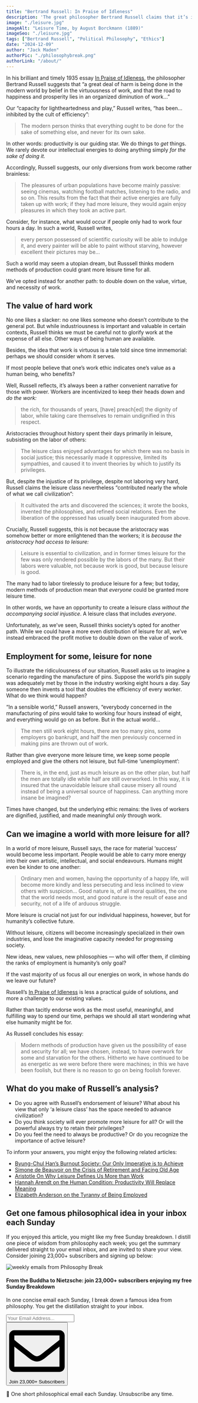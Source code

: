 ```yaml
---
title: "Bertrand Russell: In Praise of Idleness"
description: 'The great philosopher Bertrand Russell claims that it’s in leisure, not work, that humanity best expresses itself. The key to a better future lies in offering more leisure to us all…'
image: "./leisure.jpg"
imageAlt: "Leisure Time, by August Borckmann (1889)"
imageSeo: "./leisure.jpg"
tags: ["Bertrand Russell", "Political Philosophy", "Ethics"]
date: "2024-12-09"
author: "Jack Maden"
authorPic: "./philosophybreak.png"
authorLink: "/about/"
---
```


<span class="big-letter">I</span>n his brilliant and timely 1935 essay <a target="_blank" rel="noopener noreferrer sponsored" href="https://amzn.to/3OM7JRi">In Praise of Idleness</a>, the philosopher Bertrand Russell suggests that “a great deal of harm is being done in the modern world by belief in the virtuousness of work, and that the road to happiness and prosperity lies in an organized diminution of work…”

Our “capacity for lightheartedness and play,” Russell writes, “has been… inhibited by the cult of efficiency”:

>The modern person thinks that everything ought to be done for the sake of something else, and never for its own sake.

In other words: productivity is our guiding star. We do things to _get_ things. We rarely devote our intellectual energies to doing anything simply _for the sake of doing it._

Accordingly, Russell suggests, our only diversions from work become rather brainless:

>The pleasures of urban populations have become mainly passive: seeing cinemas, watching football matches, listening to the radio, and so on. This results from the fact that their active energies are fully taken up with work; if they had more leisure, they would again enjoy pleasures in which they took an active part.

Consider, for instance, what would occur if people only had to work four hours a day. In such a world, Russell writes,

>every person possessed of scientific curiosity will be able to indulge it, and every painter will be able to paint without starving, however excellent their pictures may be… 

Such a world may seem a utopian dream, but Russsell thinks modern methods of production could grant more leisure time for all.

We’ve opted instead for another path: to double down on the value, virtue, and necessity of work.

## The value of hard work

<span class="big-letter">N</span>o one likes a slacker: no one likes someone who doesn’t contribute to the general pot. But while industriousness is important and valuable in certain contexts, Russell thinks we must be careful not to glorify work at the expense of all else. Other ways of being human are available.

Besides, the idea that work is virtuous is a tale told since time immemorial: perhaps we should consider whom it serves.

If most people believe that one’s work ethic indicates one’s value as a human being, who benefits?

Well, Russell reflects, it’s always been a rather convenient narrative for those with power. Workers are incentivized to keep their heads down and _do the work:_

>the rich, for thousands of years, \[have] preach\[ed] the dignity of labor, while taking care themselves to remain undignified in this respect.

Aristocracies throughout history spent their days primarily in leisure, subsisting on the labor of others:

>The leisure class enjoyed advantages for which there was no basis in social justice; this necessarily made it oppressive, limited its sympathies, and caused it to invent theories by which to justify its privileges. 

But, despite the injustice of its privilege, despite not laboring very hard, Russell claims the leisure class nevertheless “contributed nearly the whole of what we call civilization”:

>It cultivated the arts and discovered the sciences; it wrote the books, invented the philosophies, and refined social relations. Even the liberation of the oppressed has usually been inaugurated from above.

Crucially, Russell suggests, this is not because the aristocracy was somehow better or more enlightened than the workers; it is _because the aristocracy had access to leisure:_

>Leisure is essential to civilization, and in former times leisure for the few was only rendered possible by the labors of the many. But their labors were valuable, not because work is good, but because leisure is good.

The many had to labor tirelessly to produce leisure for a few; but today, modern methods of production mean that _everyone_ could be granted more leisure time.

In other words, we have an opportunity to create a leisure class _without the accompanying social injustice_. A leisure class that includes _everyone_.

Unfortunately, as we’ve seen, Russell thinks society’s opted for another path. While we could have a more even distribution of leisure for all, we’ve instead embraced the profit motive to double down on the value of work.

## Employment for some, leisure for none

<span class="big-letter">T</span>o illustrate the ridiculousness of our situation, Russell asks us to imagine a scenario regarding the manufacture of pins. Suppose the world’s pin supply was adequately met by those in the industry working eight hours a day. Say someone then invents a tool that doubles the efficiency of every worker. What do we think would happen?

“In a sensible world,” Russell answers, “everybody concerned in the manufacturing of pins would take to working four hours instead of eight, and everything would go on as before. But in the actual world…

>The men still work eight hours, there are too many pins, some employers go bankrupt, and half the men previously concerned in making pins are thrown out of work.

Rather than give everyone more leisure time, we keep some people employed and give the others not leisure, but full-time ‘unemployment’: 

>There is, in the end, just as much leisure as on the other plan, but half the men are totally idle while half are still overworked. In this way, it is insured that the unavoidable leisure shall cause misery all round instead of being a universal source of happiness. Can anything more insane be imagined?

Times have changed, but the underlying ethic remains: the lives of workers are dignified, justified, and made meaningful _only_ through work.

## Can we imagine a world with more leisure for all?

<span class="big-letter">I</span>n a world of more leisure, Russell says, the race for material ‘success’ would become less important. People would be able to carry more energy into their own artistic, intellectual, and social endeavours. Humans might even be kinder to one another:

>Ordinary men and women, having the opportunity of a happy life, will become more kindly and less persecuting and less inclined to view others with suspicion… Good nature is, of all moral qualities, the one that the world needs most, and good nature is the result of ease and security, not of a life of arduous struggle.

More leisure is crucial not just for our individual happiness, however, but for humanity’s collective future.

Without leisure, citizens will become increasingly specialized in their own industries, and lose the imaginative capacity needed for progressing society.

New ideas, new values, new philosophies — who will offer them, if climbing the ranks of employment is humanity’s only goal?

If the vast majority of us focus all our energies on work, in whose hands do we leave our future?

Russell’s <a target="_blank" rel="noopener noreferrer sponsored" href="https://amzn.to/3OM7JRi">In Praise of Idleness</a> is less a practical guide of solutions, and more a challenge to our existing values.

Rather than tacitly endorse work as the most useful, meaningful, and fulfilling way to spend our time, perhaps we should all start wondering what else humanity might be for.

As Russell concludes his essay:

>Modern methods of production have given us the possibility of ease and security for all; we have chosen, instead, to have overwork for some and starvation for the others. Hitherto we have continued to be as energetic as we were before there were machines; in this we have been foolish, but there is no reason to go on being foolish forever.

## What do you make of Russell’s analysis?

- Do you agree with Russell’s endorsement of leisure? What about his view that only ‘a leisure class’ has the space needed to advance civilization?
- Do you think society will ever promote more leisure for all? Or will the powerful always try to retain their privileges? 
- Do you feel the need to always be productive? Or do you recognize the importance of active leisure? 

To inform your answers, you might enjoy the following related articles:

- [Byung-Chul Han’s Burnout Society: Our Only Imperative is to Achieve](/articles/byung-chul-han-burnout-society-our-only-imperative-is-to-achieve/)
- [Simone de Beauvoir on the Crisis of Retirement and Facing Old Age](/articles/simone-de-beauvoir-on-the-crisis-of-retirement-and-facing-old-age/)
- [Aristotle On Why Leisure Defines Us More than Work](/articles/aristotle-on-why-leisure-defines-us-more-than-work/)
- [Hannah Arendt on the Human Condition: Productivity Will Replace Meaning](/articles/hannah-arendt-on-the-human-condition-productivity-will-replace-meaning/)
- [Elizabeth Anderson on the Tyranny of Being Employed](/articles/elizabeth-anderson-on-the-tyranny-of-being-employed/)

## Get one famous philosophical idea in your inbox each Sunday

<span class="big-letter">I</span>f you enjoyed this article, you might like my free Sunday breakdown. I distill one piece of wisdom from philosophy each week; you get the summary delivered straight to your email inbox, and are invited to share your view. Consider joining 23,000+ subscribers and signing up below:

<!--big subscribe-->
<div class="course-promo darkradial-background subscribe text-center">
    <img src="/static/6313d50bc32799a6c869239128784c7b/e7f7a/weekly-break.webp" alt="weekly emails from Philosophy Break">
    <h4>From the Buddha to Nietzsche: join 23,000+ subscribers enjoying my free Sunday Breakdown</h4>
    <p class="small-grey-font no-mar-bottom">In one concise email each Sunday, I break down a famous idea from philosophy. You get the distillation straight to your inbox.</p>
    <div class="small-pad-top">
        <form action="https://app.convertkit.com/forms/5812400/subscriptions" method="post" data-sv-form="5812400" data-uid="be0e52d3c0" data-format="inline" data-version="6" data-options="{&quot;settings&quot;:{&quot;after_subscribe&quot;:{&quot;action&quot;:&quot;message&quot;,&quot;success_message&quot;:&quot;Thank you, philosopher! Your welcome email will land in your inbox shortly.&quot;,&quot;redirect_url&quot;:&quot;/thank-you/&quot;},&quot;analytics&quot;:{&quot;google&quot;:null,&quot;fathom&quot;:null,&quot;facebook&quot;:null,&quot;segment&quot;:null,&quot;pinterest&quot;:null,&quot;sparkloop&quot;:null,&quot;googletagmanager&quot;:null},&quot;modal&quot;:{&quot;trigger&quot;:&quot;timer&quot;,&quot;scroll_percentage&quot;:null,&quot;timer&quot;:5,&quot;devices&quot;:&quot;all&quot;,&quot;show_once_every&quot;:15},&quot;powered_by&quot;:{&quot;show&quot;:false,&quot;url&quot;:&quot;https://convertkit.com/features/forms?utm_campaign=poweredby&amp;utm_content=form&amp;utm_medium=referral&amp;utm_source=dynamic&quot;},&quot;recaptcha&quot;:{&quot;enabled&quot;:false},&quot;return_visitor&quot;:{&quot;action&quot;:&quot;show&quot;,&quot;custom_content&quot;:&quot;&quot;},&quot;slide_in&quot;:{&quot;display_in&quot;:&quot;bottom_right&quot;,&quot;trigger&quot;:&quot;timer&quot;,&quot;scroll_percentage&quot;:null,&quot;timer&quot;:5,&quot;devices&quot;:&quot;all&quot;,&quot;show_once_every&quot;:15},&quot;sticky_bar&quot;:{&quot;display_in&quot;:&quot;top&quot;,&quot;trigger&quot;:&quot;timer&quot;,&quot;scroll_percentage&quot;:null,&quot;timer&quot;:5,&quot;devices&quot;:&quot;all&quot;,&quot;show_once_every&quot;:15}},&quot;version&quot;:&quot;6&quot;}" min-width="400 500 600 700 800">
        <div data-style="clean"><ul data-element="errors" data-group="alert"></ul><div data-element="fields" data-stacked="false">
            <div>
                <input name="email_address" aria-label="Your Email Address..." placeholder="Your Email Address..." required type="email" />
            </div>
            <button class="button primary" type="submit" data-element="submit"><div><div></div><div></div><div></div></div><span><svg xmlns="http://www.w3.org/2000/svg" viewBox="0 0 512 512"><path d="M464 64H48C21.49 64 0 85.49 0 112v288c0 26.51 21.49 48 48 48h416c26.51 0 48-21.49 48-48V112c0-26.51-21.49-48-48-48zm0 48v40.805c-22.422 18.259-58.168 46.651-134.587 106.49-16.841 13.247-50.201 45.072-73.413 44.701-23.208.375-56.579-31.459-73.413-44.701C106.18 199.465 70.425 171.067 48 152.805V112h416zM48 400V214.398c22.914 18.251 55.409 43.862 104.938 82.646 21.857 17.205 60.134 55.186 103.062 54.955 42.717.231 80.509-37.199 103.053-54.947 49.528-38.783 82.032-64.401 104.947-82.653V400H48z"/></svg>Join 23,000+ Subscribers</span></button>
            </div>
            </div>
        </form>
        <p class="tiny-mar-top no-mar-bottom review-font">💭 One short philosophical email each Sunday. Unsubscribe any time.</p>
    </div>
</div>
</div>